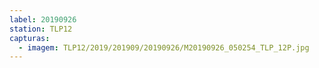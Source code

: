 ```yaml
---
label: 20190926
station: TLP12
capturas:
  - imagem: TLP12/2019/201909/20190926/M20190926_050254_TLP_12P.jpg
---
```

